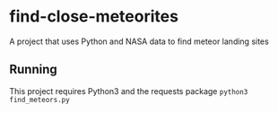 # find-close-meteorites
A project that uses Python and NASA data to find meteor landing sites

## Running
This project requires Python3 and the requests package
`python3 find_meteors.py`
